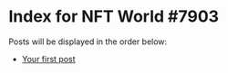 # Index for NFT World #7903
Posts will be displayed in the order below:

- [Your first post](./001-first.md)

